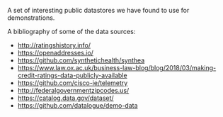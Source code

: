 A set of interesting public datastores we have found to use for demonstrations.

A bibliography of some of the data sources:

* http://ratingshistory.info/
* https://openaddresses.io/
* https://github.com/synthetichealth/synthea
* https://www.law.ox.ac.uk/business-law-blog/blog/2018/03/making-credit-ratings-data-publicly-available
* https://github.com/cisco-ie/telemetry
* http://federalgovernmentzipcodes.us/
* https://catalog.data.gov/dataset/
* https://github.com/datalogue/demo-data